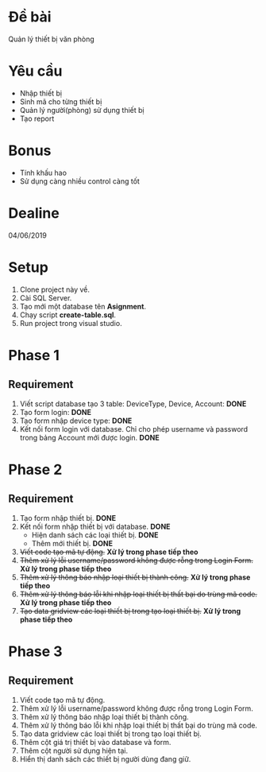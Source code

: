 # Đề bài

Quản lý thiết bị văn phòng

# Yêu cầu

* Nhập thiết bị
* Sinh mã cho từng thiết bị
* Quản lý người(phòng) sử dụng thiết bị
* Tạo report

# Bonus
* Tính khấu hao
* Sử dụng càng nhiều control càng tốt

# Dealine
04/06/2019

# Setup
1. Clone project này về.
2. Cài SQL Server.
3. Tạo mới một database tên **Asignment**.
4. Chạy script **create-table.sql**.
5. Run project trong visual studio.

# Phase 1
## Requirement
1. Viết script database tạo 3 table: DeviceType, Device, Account: **DONE**
2. Tạo form login: **DONE**
3. Tạo form nhập device type: **DONE**
4. Kết nối form login với database. Chỉ cho phép username và password trong bảng Account mới được login. **DONE**

# Phase 2
## Requirement
1. Tạo form nhập thiết bị. **DONE**
2. Kết nối form nhập thiết bị với database. **DONE**
	- Hiện danh sách các loại thiết bị. **DONE**
	- Thêm mới thiết bị. **DONE** 
2. ~~Viết code tạo mã tự động.~~ **Xử lý trong phase tiếp theo**
3. ~~Thêm xử lý lỗi username/password không được rỗng trong Login Form.~~ **Xử lý trong phase tiếp theo**
4. ~~Thêm xử lý thông báo nhập loại thiết bị thành công.~~ **Xử lý trong phase tiếp theo**
5. ~~Thêm xử lý thông báo lỗi khi nhập loại thiết bị thất bại do trùng mã code.~~ **Xử lý trong phase tiếp theo**
6. ~~Tạo data gridview các loại thiết bị trong tạo loại thiết bị.~~ **Xử lý trong phase tiếp theo**

# Phase 3
## Requirement
1. Viết code tạo mã tự động.
2. Thêm xử lý lỗi username/password không được rỗng trong Login Form.
3. Thêm xử lý thông báo nhập loại thiết bị thành công.
4. Thêm xử lý thông báo lỗi khi nhập loại thiết bị thất bại do trùng mã code.
5. Tạo data gridview các loại thiết bị trong tạo loại thiết bị.
6. Thêm cột giá trị thiết bị vào database và form.
7. Thêm cột người sử dụng hiện tại.
8. Hiển thị danh sách các thiết bị người dùng đang giữ.
